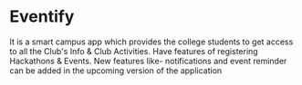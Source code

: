 # Eventify
It is a smart campus app which  provides the college students to get access to all the Club's Info &amp; Club Activities. Have features of registering Hackathons &amp; Events. New features like- notifications and event reminder can be added in the upcoming version of the application
